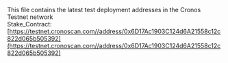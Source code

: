 This file contains the latest test deployment addresses in the Cronos Testnet network<br/>Stake_Contract: [https://testnet.cronoscan.com//address/0x6D17Ac1903C124d6A21558c12c822d065b505392](https://testnet.cronoscan.com//address/0x6D17Ac1903C124d6A21558c12c822d065b505392)<br/>